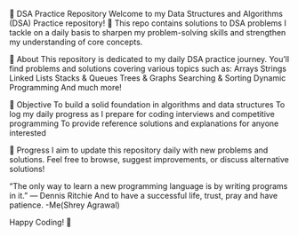 📝 DSA Practice Repository
Welcome to my Data Structures and Algorithms (DSA) Practice repository! 🚀
This repo contains solutions to DSA problems I tackle on a daily basis to sharpen my problem-solving skills and strengthen my understanding of core concepts.

📌 About
This repository is dedicated to my daily DSA practice journey.
You’ll find problems and solutions covering various topics such as:
Arrays
Strings
Linked Lists
Stacks & Queues
Trees & Graphs
Searching & Sorting
Dynamic Programming
And much more!

🎯 Objective
To build a solid foundation in algorithms and data structures
To log my daily progress as I prepare for coding interviews and competitive programming
To provide reference solutions and explanations for anyone interested

🚧 Progress
I aim to update this repository daily with new problems and solutions.
Feel free to browse, suggest improvements, or discuss alternative solutions!

“The only way to learn a new programming language is by writing programs in it.” — Dennis Ritchie
And to have a successful life, trust, pray and have patience. -Me(Shrey Agrawal)

Happy Coding! 🎉
